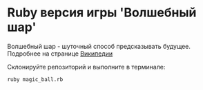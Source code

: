 # Ruby версия игры 'Волшебный шар'

Волшебный шар - шуточный способ предсказывать будущее. Подробнее на странице [Википедии](https://ru.wikipedia.org/wiki/Magic_8_ball)

Склонируйте репозиторий и выполните в терминале:

```
ruby magic_ball.rb
```
